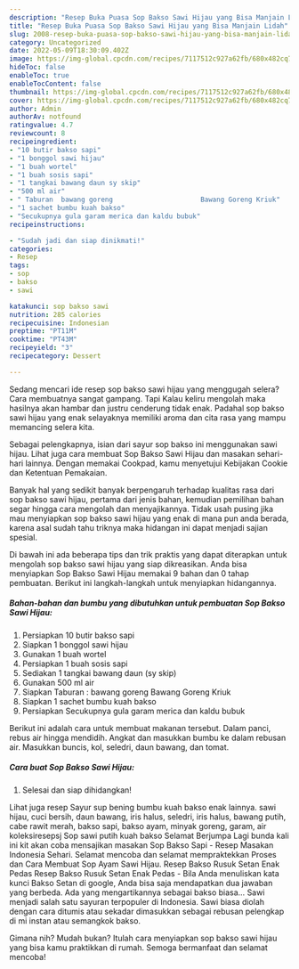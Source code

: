 ```yaml
---
description: "Resep Buka Puasa Sop Bakso Sawi Hijau yang Bisa Manjain Lidah"
title: "Resep Buka Puasa Sop Bakso Sawi Hijau yang Bisa Manjain Lidah"
slug: 2008-resep-buka-puasa-sop-bakso-sawi-hijau-yang-bisa-manjain-lidah
category: Uncategorized
date: 2022-05-09T18:30:09.402Z
image: https://img-global.cpcdn.com/recipes/7117512c927a62fb/680x482cq70/sop-bakso-sawi-hijau-foto-resep-utama.jpg
hideToc: false
enableToc: true
enableTocContent: false
thumbnail: https://img-global.cpcdn.com/recipes/7117512c927a62fb/680x482cq70/sop-bakso-sawi-hijau-foto-resep-utama.jpg
cover: https://img-global.cpcdn.com/recipes/7117512c927a62fb/680x482cq70/sop-bakso-sawi-hijau-foto-resep-utama.jpg
author: Admin
authorAv: notfound
ratingvalue: 4.7
reviewcount: 8
recipeingredient:
- "10 butir bakso sapi"
- "1 bonggol sawi hijau"
- "1 buah wortel"
- "1 buah sosis sapi"
- "1 tangkai bawang daun sy skip"
- "500 ml air"
- " Taburan  bawang goreng                      Bawang Goreng Kriuk"
- "1 sachet bumbu kuah bakso"
- "Secukupnya gula garam merica dan kaldu bubuk"
recipeinstructions:

- "Sudah jadi dan siap dinikmati!"
categories:
- Resep
tags:
- sop
- bakso
- sawi

katakunci: sop bakso sawi 
nutrition: 285 calories
recipecuisine: Indonesian
preptime: "PT11M"
cooktime: "PT43M"
recipeyield: "3"
recipecategory: Dessert

---
```



Sedang mencari ide resep sop bakso sawi hijau yang menggugah selera? Cara membuatnya sangat gampang. Tapi Kalau keliru mengolah maka hasilnya akan hambar dan justru cenderung tidak enak. Padahal sop bakso sawi hijau yang enak selayaknya memiliki aroma dan cita rasa yang mampu memancing selera kita.


Sebagai pelengkapnya, isian dari sayur sop bakso ini menggunakan sawi hijau. Lihat juga cara membuat Sop Bakso Sawi Hijau dan masakan sehari-hari lainnya. Dengan memakai Cookpad, kamu menyetujui Kebijakan Cookie dan Ketentuan Pemakaian.

Banyak hal yang sedikit banyak berpengaruh terhadap kualitas rasa dari sop bakso sawi hijau, pertama dari jenis bahan, kemudian pemilihan bahan segar hingga cara mengolah dan menyajikannya. Tidak usah pusing jika mau menyiapkan sop bakso sawi hijau yang enak di mana pun anda berada, karena asal sudah tahu triknya maka hidangan ini dapat menjadi sajian spesial.


Di bawah ini ada beberapa tips dan trik praktis yang dapat diterapkan untuk mengolah sop bakso sawi hijau yang siap dikreasikan. Anda bisa menyiapkan Sop Bakso Sawi Hijau memakai 9 bahan dan 0 tahap pembuatan. Berikut ini langkah-langkah untuk menyiapkan hidangannya.

<!--inarticleads1-->

##### Bahan-bahan dan bumbu yang dibutuhkan untuk pembuatan Sop Bakso Sawi Hijau:

1. Persiapkan 10 butir bakso sapi
1. Siapkan 1 bonggol sawi hijau
1. Gunakan 1 buah wortel
1. Persiapkan 1 buah sosis sapi
1. Sediakan 1 tangkai bawang daun (sy skip)
1. Gunakan 500 ml air
1. Siapkan  Taburan : bawang goreng                      Bawang Goreng Kriuk
1. Siapkan 1 sachet bumbu kuah bakso
1. Persiapkan Secukupnya gula garam merica dan kaldu bubuk


Berikut ini adalah cara untuk membuat makanan tersebut. Dalam panci, rebus air hingga mendidih. Angkat dan masukkan bumbu ke dalam rebusan air. Masukkan buncis, kol, seledri, daun bawang, dan tomat. 

<!--inarticleads2-->

##### Cara buat Sop Bakso Sawi Hijau:


1. Selesai dan siap dihidangkan!

Lihat juga resep Sayur sup bening bumbu kuah bakso enak lainnya. sawi hijau, cuci bersih, daun bawang, iris halus, seledri, iris halus, bawang putih, cabe rawit merah, bakso sapi, bakso ayam, minyak goreng, garam, air koleksiresepsj Sop sawi putih kuah bakso Selamat Berjumpa Lagi bunda kali ini kit akan coba mensajikan masakan Sop Bakso Sapi - Resep Masakan Indonesia Sehari. Selamat mencoba dan selamat mempraktekkan Proses dan Cara Membuat Sop Ayam Sawi Hijau. Resep Bakso Rusuk Setan Enak Pedas Resep Bakso Rusuk Setan Enak Pedas - Bila Anda menuliskan kata kunci Bakso Setan di google, Anda bisa saja mendapatkan dua jawaban yang berbeda. Ada yang mengartikannya sebagai bakso biasa… Sawi menjadi salah satu sayuran terpopuler di Indonesia. Sawi biasa diolah dengan cara ditumis atau sekadar dimasukkan sebagai rebusan pelengkap di mi instan atau semangkok bakso. 

Gimana nih? Mudah bukan? Itulah cara menyiapkan sop bakso sawi hijau yang bisa kamu praktikkan di rumah. Semoga bermanfaat dan selamat mencoba!
